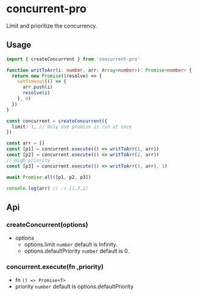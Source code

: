 # concurrent-pro

Limit and prioritize the concurrency.

## Usage

```typescript
import { createConcurrent } from 'concurrent-pro'

function writToArr(i: number, arr: Array<number>): Promise<number> {
  return new Promise((resolve) => {
    setTimeout(() => {
      arr.push(i)
      resolve(i)
    }, 0)
  })
}

const concurrent = createConcurrent({
  limit: 1, // Only one promise is run at once
})

const arr = []
const [p1] = concurrent.execute(() => writToArr(1, arr))
const [p2] = concurrent.execute(() => writToArr(2, arr))
// High priority
const [p3] = concurrent.execute(() => writToArr(3, arr), 1)

await Promise.all([p1, p2, p3])

console.log(arr) // -> [1,3,2]
```

## Api

### createConcurrent(options)

- options
  - options.limit `number` default is Infinity.
  - options.defaultPriority `number` default is 0.

### concurrent.execute(fn ,priority)

- fn `() => Promise<T>`
- priority `number` default is options.defaultPriority

